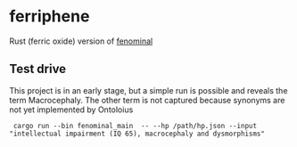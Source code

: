 # ferriphene
Rust (ferric oxide) version of [fenominal](https://pubmed.ncbi.nlm.nih.gov/38001031/)




## Test drive

This project is in an early stage, but a simple run is possible and reveals the term Macrocephaly.
The other term is not captured because synonyms are not yet implemented by Ontoloius

```shell
 cargo run --bin fenominal_main  -- --hp /path/hp.json --input "intellectual impairment (IQ 65), macrocephaly and dysmorphisms"
```

